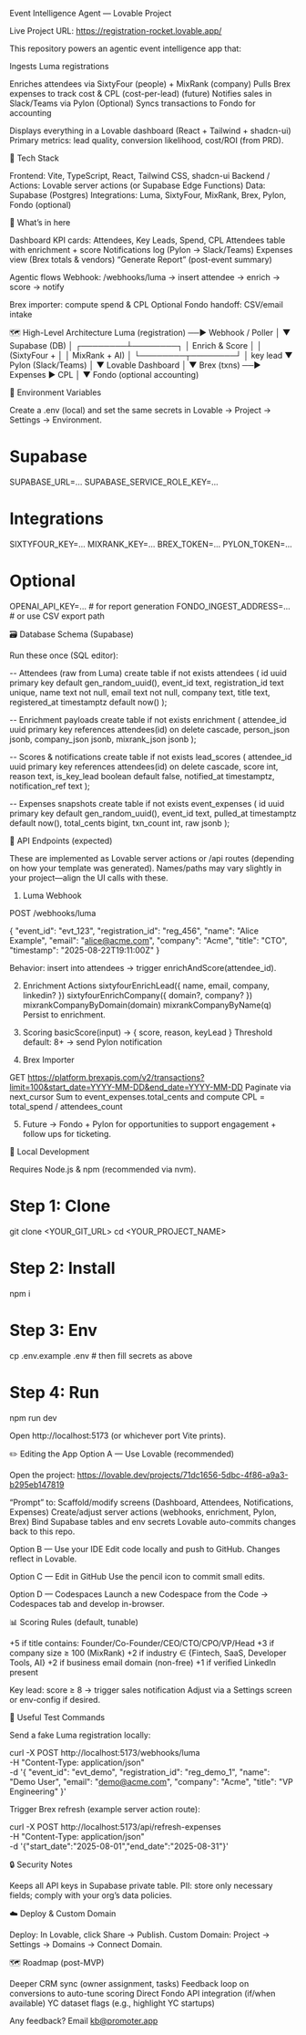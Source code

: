 Event Intelligence Agent — Lovable Project

Live Project URL: https://registration-rocket.lovable.app/

This repository powers an agentic event intelligence app that:

Ingests Luma registrations

Enriches attendees via SixtyFour (people) + MixRank (company)
Pulls Brex expenses to track cost & CPL (cost-per-lead)
(future) Notifies sales in Slack/Teams via Pylon
(Optional) Syncs transactions to Fondo for accounting

Displays everything in a Lovable dashboard (React + Tailwind + shadcn-ui)
Primary metrics: lead quality, conversion likelihood, cost/ROI (from PRD).

🧱 Tech Stack

Frontend: Vite, TypeScript, React, Tailwind CSS, shadcn-ui
Backend / Actions: Lovable server actions (or Supabase Edge Functions)
Data: Supabase (Postgres)
Integrations: Luma, SixtyFour, MixRank, Brex, Pylon, Fondo (optional)

🚀 What’s in here

Dashboard
KPI cards: Attendees, Key Leads, Spend, CPL
Attendees table with enrichment + score
Notifications log (Pylon → Slack/Teams)
Expenses view (Brex totals & vendors)
“Generate Report” (post-event summary)

Agentic flows
Webhook: /webhooks/luma → insert attendee → enrich → score → notify

Brex importer: compute spend & CPL
Optional Fondo handoff: CSV/email intake

🗺️ High-Level Architecture
Luma (registration) ──▶ Webhook / Poller
                           │
                           ▼
                     Supabase (DB)
                           │
                  ┌────────┴────────┐
                  │  Enrich & Score │
                  │  (SixtyFour +   │
                  │   MixRank + AI) │
                  └────────┬────────┘
                           │ key lead
                           ▼
                       Pylon (Slack/Teams)
                           │
                           ▼
                      Lovable Dashboard
                           │
                           ▼
                Brex (txns) ──▶ Expenses ▶ CPL
                           │
                           ▼
                Fondo (optional accounting)

🔑 Environment Variables

Create a .env (local) and set the same secrets in Lovable → Project → Settings → Environment.

# Supabase
SUPABASE_URL=...
SUPABASE_SERVICE_ROLE_KEY=...

# Integrations
SIXTYFOUR_KEY=...
MIXRANK_KEY=...
BREX_TOKEN=...
PYLON_TOKEN=...

# Optional
OPENAI_API_KEY=...      # for report generation
FONDO_INGEST_ADDRESS=... # or use CSV export path

🗃️ Database Schema (Supabase)

Run these once (SQL editor):

-- Attendees (raw from Luma)
create table if not exists attendees (
  id uuid primary key default gen_random_uuid(),
  event_id text,
  registration_id text unique,
  name text not null,
  email text not null,
  company text,
  title text,
  registered_at timestamptz default now()
);

-- Enrichment payloads
create table if not exists enrichment (
  attendee_id uuid primary key references attendees(id) on delete cascade,
  person_json jsonb,
  company_json jsonb,
  mixrank_json jsonb
);

-- Scores & notifications
create table if not exists lead_scores (
  attendee_id uuid primary key references attendees(id) on delete cascade,
  score int,
  reason text,
  is_key_lead boolean default false,
  notified_at timestamptz,
  notification_ref text
);

-- Expenses snapshots
create table if not exists event_expenses (
  id uuid primary key default gen_random_uuid(),
  event_id text,
  pulled_at timestamptz default now(),
  total_cents bigint,
  txn_count int,
  raw jsonb
);

🧩 API Endpoints (expected)

These are implemented as Lovable server actions or /api routes (depending on how your template was generated). Names/paths may vary slightly in your project—align the UI calls with these.

1) Luma Webhook

POST /webhooks/luma

{
  "event_id": "evt_123",
  "registration_id": "reg_456",
  "name": "Alice Example",
  "email": "alice@acme.com",
  "company": "Acme",
  "title": "CTO",
  "timestamp": "2025-08-22T19:11:00Z"
}


Behavior: insert into attendees → trigger enrichAndScore(attendee_id).

2) Enrichment Actions
sixtyfourEnrichLead({ name, email, company, linkedin? })
sixtyfourEnrichCompany({ domain?, company? })
mixrankCompanyByDomain(domain)
mixrankCompanyByName(q)
Persist to enrichment.

3) Scoring
basicScore(input) → { score, reason, keyLead }
Threshold default: 8+ → send Pylon notification

4) Brex Importer

GET https://platform.brexapis.com/v2/transactions?limit=100&start_date=YYYY-MM-DD&end_date=YYYY-MM-DD
Paginate via next_cursor
Sum to event_expenses.total_cents and compute CPL = total_spend / attendees_count

5) Future -> Fondo + Pylon for opportunities to support engagement + follow ups for ticketing.

🧪 Local Development

Requires Node.js & npm (recommended via nvm).

# Step 1: Clone
git clone <YOUR_GIT_URL>
cd <YOUR_PROJECT_NAME>

# Step 2: Install
npm i

# Step 3: Env
cp .env.example .env   # then fill secrets as above

# Step 4: Run
npm run dev


Open http://localhost:5173
 (or whichever port Vite prints).

✏️ Editing the App
Option A — Use Lovable (recommended)

Open the project: https://lovable.dev/projects/71dc1656-5dbc-4f86-a9a3-b295eb147819

“Prompt” to:
Scaffold/modify screens (Dashboard, Attendees, Notifications, Expenses)
Create/adjust server actions (webhooks, enrichment, Pylon, Brex)
Bind Supabase tables and env secrets
Lovable auto-commits changes back to this repo.

Option B — Use your IDE
Edit code locally and push to GitHub. Changes reflect in Lovable.

Option C — Edit in GitHub
Use the pencil icon to commit small edits.

Option D — Codespaces
Launch a new Codespace from the Code → Codespaces tab and develop in-browser.

📊 Scoring Rules (default, tunable)

+5 if title contains: Founder/Co-Founder/CEO/CTO/CPO/VP/Head
+3 if company size ≥ 100 (MixRank)
+2 if industry ∈ {Fintech, SaaS, Developer Tools, AI}
+2 if business email domain (non-free)
+1 if verified LinkedIn present

Key lead: score ≥ 8 → trigger sales notification
Adjust via a Settings screen or env-config if desired.

🧰 Useful Test Commands

Send a fake Luma registration locally:

curl -X POST http://localhost:5173/webhooks/luma \
  -H "Content-Type: application/json" \
  -d '{
    "event_id": "evt_demo",
    "registration_id": "reg_demo_1",
    "name": "Demo User",
    "email": "demo@acme.com",
    "company": "Acme",
    "title": "VP Engineering"
  }'


Trigger Brex refresh (example server action route):

curl -X POST http://localhost:5173/api/refresh-expenses \
  -H "Content-Type: application/json" \
  -d '{"start_date":"2025-08-01","end_date":"2025-08-31"}'



🔒 Security Notes

Keeps all API keys in Supabase private table.
PII: store only necessary fields; comply with your org’s data policies.

☁️ Deploy & Custom Domain

Deploy: In Lovable, click Share → Publish.
Custom Domain: Project → Settings → Domains → Connect Domain.

🗺️ Roadmap (post-MVP)

Deeper CRM sync (owner assignment, tasks)
Feedback loop on conversions to auto-tune scoring
Direct Fondo API integration (if/when available)
YC dataset flags (e.g., highlight YC startups)

Any feedback? Email kb@promoter.app
